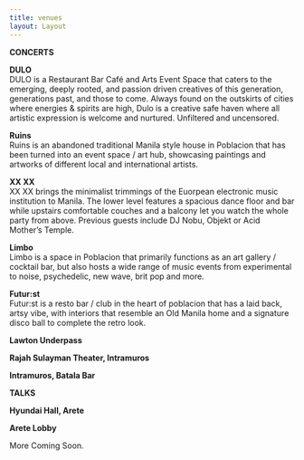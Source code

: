 ```yaml
---
title: venues
layout: Layout
---
```


__**CONCERTS**__

**DULO**  
DULO is a Restaurant Bar Café and Arts Event Space that caters to
the emerging, deeply rooted, and passion driven creatives of this
generation, generations past, and those to come. Always found on
the outskirts of cities where energies & spirits are high, Dulo is a
creative safe haven where all artistic expression is welcome and
nurtured. Unfiltered and uncensored.

**Ruins**  
Ruins is an abandoned traditional Manila
style house in Poblacion
that has been turned into an event space / art hub, showcasing
paintings and artworks of different local and international artists.

**XX XX**  
XX XX brings the minimalist trimmings of the Euorpean electronic
music institution to Manila. The lower level features a spacious
dance floor and bar while upstairs comfortable couches and a
balcony let you watch the whole party from above. Previous guests
include DJ Nobu, Objekt or Acid Mother’s Temple.

**Limbo**  
Limbo is a space in Poblacion that primarily functions as an art
gallery / cocktail bar, but also hosts a wide range of music events
from experimental to noise, psychedelic, new wave, brit pop and
more.

**Futur:st**  
Futur:st is a resto
bar / club in the heart of poblacion that has a
laid back, artsy vibe, with interiors that resemble an Old Manila
home and a signature disco ball to complete the retro look.

**Lawton Underpass**

**Rajah Sulayman Theater, Intramuros**

**Intramuros, Batala Bar**

__**TALKS**__

**Hyundai Hall, Arete**

**Arete Lobby**

More Coming Soon.
